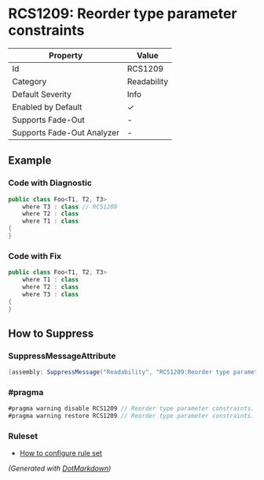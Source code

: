 # RCS1209: Reorder type parameter constraints

| Property                    | Value       |
| --------------------------- | ----------- |
| Id                          | RCS1209     |
| Category                    | Readability |
| Default Severity            | Info        |
| Enabled by Default          | &#x2713;    |
| Supports Fade\-Out          | \-          |
| Supports Fade\-Out Analyzer | \-          |

## Example

### Code with Diagnostic

```csharp
public class Foo<T1, T2, T3>
    where T3 : class // RCS1209
    where T2 : class
    where T1 : class
{
}
```

### Code with Fix

```csharp
public class Foo<T1, T2, T3>
    where T1 : class
    where T2 : class
    where T3 : class
{
}
```

## How to Suppress

### SuppressMessageAttribute

```csharp
[assembly: SuppressMessage("Readability", "RCS1209:Reorder type parameter constraints.", Justification = "<Pending>")]
```

### \#pragma

```csharp
#pragma warning disable RCS1209 // Reorder type parameter constraints.
#pragma warning restore RCS1209 // Reorder type parameter constraints.
```

### Ruleset

* [How to configure rule set](../HowToConfigureAnalyzers.md)

*\(Generated with [DotMarkdown](http://github.com/JosefPihrt/DotMarkdown)\)*
